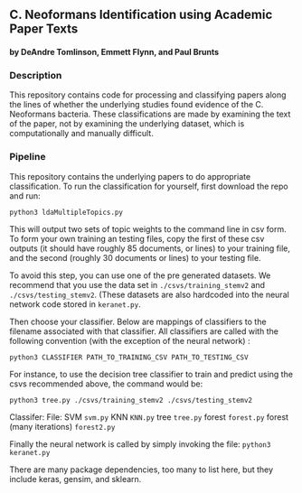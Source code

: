 ## C. Neoformans Identification using Academic Paper Texts

#### by DeAndre Tomlinson, Emmett Flynn, and Paul Brunts

### Description
This repository contains code for processing and classifying papers along the
lines of whether the underlying studies found evidence of the C. Neoformans
bacteria. These classifications are made by examining the text of the paper,
not by examining the underlying dataset, which is computationally and manually
difficult.

### Pipeline

This repository contains the underlying papers to do appropriate classification.
To run the classification for yourself, first download the repo and run:

`python3 ldaMultipleTopics.py`

This will output two sets of topic weights to the command line in csv form. 
To form your own training an testing files, copy the first of these csv outputs
(it should have roughly 85 documents, or lines) to your training file, and the 
second (roughly 30 documents or lines) to your testing file.

To avoid this step, you can use one of the pre generated datasets. We recommend
that you use the data set in `./csvs/training_stemv2` and 
`./csvs/testing_stemv2`. (These datasets are also hardcoded into the neural 
network code stored in `keranet.py`.

Then choose your classifier. Below are mappings of classifiers to the filename
associated with that classifier. All classifiers are called with the following
convention (with the exception of the neural network) :

`python3 CLASSIFIER PATH_TO_TRAINING_CSV PATH_TO_TESTING_CSV`

For instance, to use the decision tree classifier to train and predict using
the csvs recommended above, the command would be:

`python3 tree.py ./csvs/training_stemv2 ./csvs/testing_stemv2`

Classifer:                File:
SVM                       `svm.py`
KNN                       `KNN.py`
tree                      `tree.py`
forest                    `forest.py`
forest (many iterations)  `forest2.py`


Finally the neural network is called by simply invoking the file:
`python3 keranet.py`


There are many package dependencies, too many to list here, but they include
keras, gensim, and sklearn.

